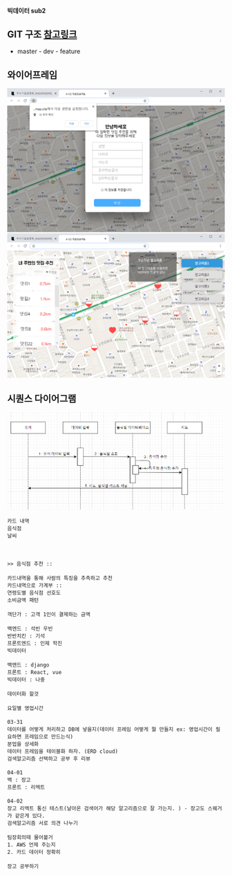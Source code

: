 #### 빅데이터 sub2

## GIT 구조 [참고링크](https://gmlwjd9405.github.io/2018/05/11/types-of-git-branch.html)
- master - dev - feature

## 와이어프레임
![와프1](./document/특화_와이어프레임1.png)
![와프2](./document/특화_와이어프레임2.png)

## 시퀀스 다이어그램
![시다](document/시퀀스&#32;다이어그램.png)


```
카드 내역
음식점
날씨



>> 음식점 추천 :: 

카드내역을 통해 사람의 특징을 추측하고 추천
카드내역으로 가계부 :: 
연령도별 음식점 선호도
소비금액 패턴

객단가 : 고객 1인이 결제하는 금액

백엔드 : 석빈 우빈
반반치킨 : 기석
프론트엔드 : 인제 학진
빅데이터

백엔드 : django
프론트 : React, vue
빅데이터 : 나중

데이터화 할것

요일별 영업시간

03-31
데이터를 어떻게 처리하고 DB에 넣을지(데이터 프레임 어떻게 뭘 만들지 ex: 영업시간이 필요하면 프레임으로 만드는식)
분업을 상세화
데이터 프레임을 테이블화 하자. (ERD cloud)
검색알고리즘 선택하고 공부 후 리뷰 

04-01
백 : 장고
프론트 : 리엑트

04-02
장고 리엑트 통신 테스트(날아온 검색어가 해당 알고리즘으로 잘 가는지. ) - 장고도 스웨거가 같은게 있다.
검색알고리즘 서로 의견 나누기

팀장회의때 물어볼거
1. AWS 언제 주는지
2. 카드 데이터 정확히 

장고 공부하기


```